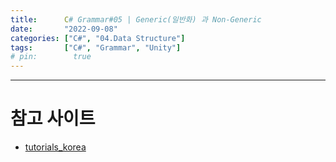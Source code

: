 ```yaml
---
title:      C# Grammar#05 | Generic(일반화) 과 Non-Generic
date:       "2022-09-08"
categories: ["C#", "04.Data Structure"]
tags:       ["C#", "Grammar", "Unity"]
# pin:        true
---
```



---

# 참고 사이트
 - [tutorials_korea](https://blog.naver.com/tutorials_korea/221610337593)